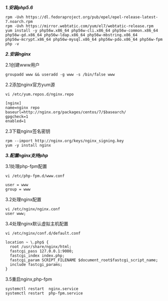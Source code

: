 ***1.安装php5.6***

    rpm -Uvh https://dl.fedoraproject.org/pub/epel/epel-release-latest-7.noarch.rpm
    rpm -Uvh https://mirror.webtatic.com/yum/el7/webtatic-release.rpm
    yum install -y php56w.x86_64 php56w-cli.x86_64 php56w-common.x86_64 php56w-gd.x86_64 php56w-ldap.x86_64 php56w-mbstring.x86_64              php56w-mcrypt.x86_64 php56w-mysql.x86_64 php56w-pdo.x86_64 php56w-fpm
    php -v


***2.安装nginx***

2.1创建www用户

    groupadd www && useradd -g www -s /bin/false www

2.2添加nginx官方yum源

    vi /etc/yum.repos.d/nginx.repo

    [nginx]
    name=nginx repo
    baseurl=http://nginx.org/packages/centos/7/$basearch/
    gpgcheck=1
    enabled=1


2.3下载nginx签名密钥

    rpm --import http://nginx.org/keys/nginx_signing.key
    yum -y install nginx


***3.配置nginx支持php***

3.1处理php-fpm配置

    vi /etc/php-fpm.d/www.conf

    user = www
    group = www


3.2处理nginx配置

    vi /etc/nginx/nginx.conf
    user www;
    
    
3.4处理nginx默认虚拟主机配置

    vi /etc/nginx/conf.d/default.conf 

    location ~ \.php$ {
      root /usr/share/nginx/html;
      fastcgi_pass 127.0.0.1:9000;
      fastcgi_index index.php;
      fastcgi_param SCRIPT_FILENAME $document_root$fastcgi_script_name;
      include fastcgi_params;
    }
    
    
3.5重启nginx,php-fpm

    systemctl restart  nginx.service
    systemctl restart  php-fpm.service

